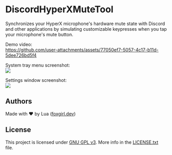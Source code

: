 ﻿# DiscordHyperXMuteTool
Synchronizes your HyperX microphone's hardware mute state with Discord and other applications by simulating customizable keypresses when you tap your microphone's mute button.

Demo video:<br>
https://github.com/user-attachments/assets/77050ef7-5057-4c17-b11d-5dee726bd5f4

System tray menu screenshot:<br>
![](https://dl.vixen.link/23fr9h/Screenshot%202025-02-04%20223753.png)

Settings window screenshot:<br>
![](https://dl.vixen.link/dqwbzg/Screenshot%202025-02-04%20223814.png)

## Authors
Made with ❤ by Lua ([foxgirl.dev](https://foxgirl.dev/))

## License
This project is licensed under [GNU GPL v3](https://www.gnu.org/licenses/gpl-3.0.en.html).
More info in the [LICENSE.txt](LICENSE.txt) file.

